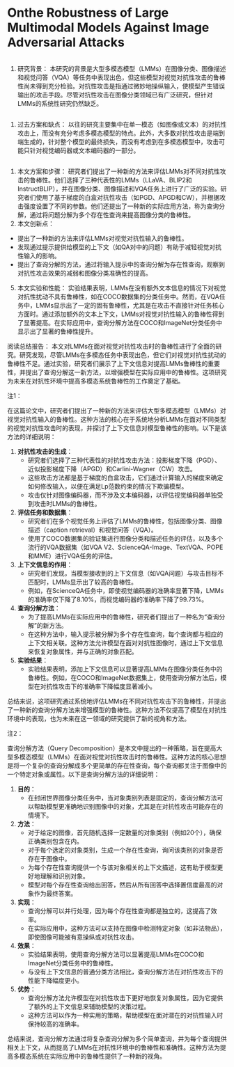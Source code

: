 # Onthe Robustness of Large Multimodal Models Against Image Adversarial Attacks

<figure><img src="../../.gitbook/assets/image (27) (1) (1) (1).png" alt=""><figcaption></figcaption></figure>

1. 研究背景： 本研究的背景是大型多模态模型（LMMs）在图像分类、图像描述和视觉问答（VQA）等任务中表现出色，但这些模型对视觉对抗性攻击的鲁棒性尚未得到充分检验。对抗性攻击是指通过微妙地操纵输入，使模型产生错误输出的攻击手段。尽管对抗性攻击在图像分类领域已有广泛研究，但针对LMMs的系统性研究仍然缺乏。

<figure><img src="../../.gitbook/assets/image (28) (1) (1) (1).png" alt=""><figcaption></figcaption></figure>

1. 过去方案和缺点： 以往的研究主要集中在单一模态（如图像或文本）的对抗性攻击上，而没有充分考虑多模态模型的特点。此外，大多数对抗性攻击是端到端生成的，针对整个模型的最终损失，而没有考虑到在多模态模型中，攻击可能只针对视觉编码器或文本编码器的一部分。

<figure><img src="../../.gitbook/assets/image (29) (1) (1) (1).png" alt=""><figcaption></figcaption></figure>

1. 本文方案和步骤： 研究者们提出了一种新的方法来评估LMMs对不同对抗性攻击的鲁棒性。他们选择了三种代表性的LMMs（LLaVA、BLIP2和InstructBLIP），并在图像分类、图像描述和VQA任务上进行了广泛的实验。研究者们使用了基于梯度的白盒对抗性攻击（如PGD、APGD和CW），并根据攻击强度设置了不同的参数。他们还提出了一种新的实际应用方法，称为查询分解，通过将问题分解为多个存在性查询来提高图像分类的鲁棒性。
2. 本文创新点：

* 提出了一种新的方法来评估LMMs对视觉对抗性输入的鲁棒性。
* 发现通过提示提供给模型的上下文（如QA对中的问题）有助于减轻视觉对抗性输入的影响。
* 提出了查询分解的方法，通过将输入提示中的查询分解为存在性查询，观察到对抗性攻击效果的减弱和图像分类准确性的提高。

5. 本文实验和性能： 实验结果表明，LMMs在没有额外文本信息的情况下对视觉对抗性扰动不具有鲁棒性，如在COCO数据集的分类任务中。然而，在VQA任务中，LMMs显示出了一定的固有鲁棒性，尤其是在攻击不直接针对任务核心方面时。通过添加额外的文本上下文，LMMs对视觉对抗性输入的鲁棒性得到了显著提高。在实际应用中，查询分解方法在COCO和ImageNet分类任务中显示出了显著的鲁棒性提升。

阅读总结报告： 本文对LMMs在面对视觉对抗性攻击时的鲁棒性进行了全面的研究。研究发现，尽管LMMs在多模态任务中表现出色，但它们对视觉对抗性扰动的鲁棒性不足。通过实验，研究者们展示了上下文信息对提高LMMs鲁棒性的重要性，并提出了查询分解这一新方法，以增强模型在实际应用中的鲁棒性。这项研究为未来在对抗性环境中提高多模态系统鲁棒性的工作奠定了基础。

注1：

在这篇论文中，研究者们提出了一种新的方法来评估大型多模态模型（LMMs）对视觉对抗性输入的鲁棒性。这种方法的核心在于系统地分析LMMs在面对不同类型的视觉对抗性攻击时的表现，并探讨了上下文信息对模型鲁棒性的影响。以下是该方法的详细说明：

1. **对抗性攻击的生成**：
   * 研究者们选择了三种代表性的对抗性攻击方法：投影梯度下降（PGD）、近似投影梯度下降（APGD）和Carlini-Wagner（CW）攻击。
   * 这些攻击方法都是基于梯度的白盒攻击，它们通过计算输入的梯度来确定如何修改输入，以便在满足Lp范数约束的情况下欺骗模型。
   * 攻击仅针对图像编码器，而不涉及文本编码器，以评估视觉编码器单独受到攻击时LMMs的鲁棒性。
2. **评估任务和数据集**：
   * 研究者们在多个视觉任务上评估了LMMs的鲁棒性，包括图像分类、图像描述（caption retrieval）和视觉问答（VQA）。
   * 使用了COCO数据集的验证集进行图像分类和描述任务的评估，以及多个流行的VQA数据集（如VQA V2、ScienceQA-Image、TextVQA、POPE和MME）进行VQA任务的评估。
3. **上下文信息的作用**：
   * 研究者们发现，当模型接收到的上下文信息（如VQA问题）与攻击目标不匹配时，LMMs显示出了较高的鲁棒性。
   * 例如，在ScienceQA任务中，即使视觉编码器的准确率显著下降，LMMs的准确率仅下降了8.10%，而视觉编码器的准确率下降了99.73%。
4. **查询分解方法**：
   * 为了提高LMMs在实际应用中的鲁棒性，研究者们提出了一种名为“查询分解”的新方法。
   * 在这种方法中，输入提示被分解为多个存在性查询，每个查询都与相应的上下文相关联。这种方法允许模型在面对对抗性图像时，通过上下文信息来恢复对象属性，并与正确的对象匹配。
5. **实验结果**：
   * 实验结果表明，添加上下文信息可以显著提高LMMs在图像分类任务中的鲁棒性。例如，在COCO和ImageNet数据集上，使用查询分解方法后，模型在对抗性攻击下的准确率下降幅度显著减小。

总结来说，这项研究通过系统地评估LMMs在不同对抗性攻击下的鲁棒性，并提出了一种新的查询分解方法来增强模型的鲁棒性。这种方法不仅提高了模型在对抗性环境中的表现，也为未来在这一领域的研究提供了新的视角和方法。

注2：

查询分解方法（Query Decomposition）是本文中提出的一种策略，旨在提高大型多模态模型（LMMs）在面对视觉对抗性攻击时的鲁棒性。这种方法的核心思想是将一个复杂的查询分解成多个更简单的存在性查询，每个查询都关注于图像中的一个特定对象或属性。以下是查询分解方法的详细说明：

1. **目的**：
   * 在封闭世界图像分类任务中，当对象类别列表是固定的，查询分解方法可以帮助模型更准确地识别图像中的对象，尤其是在对抗性攻击可能存在的情境下。
2. **方法**：
   * 对于给定的图像，首先随机选择一定数量的对象类别（例如20个），确保正确类别包含在内。
   * 对于每个选定的对象类别，生成一个存在性查询，询问该类别的对象是否存在于图像中。
   * 为每个存在性查询提供一个与该对象相关的上下文描述，这有助于模型更好地理解和识别对象。
   * 模型对每个存在性查询给出回答，然后从所有回答中选择置信度最高的对象作为最终答案。
3. **实现**：
   * 查询分解可以并行处理，因为每个存在性查询都是独立的，这提高了效率。
   * 在实际应用中，这种方法可以支持在图像中检测特定对象（如非法物品），即使图像可能被有意操纵或对抗性攻击。
4. **效果**：
   * 实验结果表明，使用查询分解方法可以显著提高LMMs在COCO和ImageNet分类任务中的鲁棒性。
   * 与没有上下文信息的普通分类方法相比，查询分解方法在对抗性攻击下的性能下降幅度更小。
5. **优势**：
   * 查询分解方法允许模型在对抗性攻击下更好地恢复对象属性，因为它提供了额外的上下文信息来辅助模型的决策过程。
   * 这种方法可以作为一种实用的策略，帮助模型在面对潜在的对抗性输入时保持较高的准确率。

总结来说，查询分解方法通过将复杂查询分解为多个简单查询，并为每个查询提供相关上下文，从而提高了LMMs在对抗性环境中的鲁棒性和准确性。这种方法为提高多模态系统在实际应用中的鲁棒性提供了一种新的视角。
